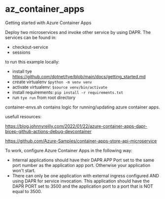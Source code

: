 # az_container_apps
Getting started with Azure Container Apps


Deploy two microservices and invoke other service by using DAPR.
The services can be found in:
- checkout-service
- sessions

to run this example locally:
- install tye https://github.com/dotnet/tye/blob/main/docs/getting_started.md
- create virtualenv `$python -m venv venv`
- activate virtualenv: `$source venv/bin/activate`
- install requirements: `pip install -r requirements.txt`
- run `tye run` from root directory

container-envs.sh contains logic for running/updating azure container apps.


usefull resources:

https://blog.johnnyreilly.com/2022/01/22/azure-container-apps-dapr-bicep-github-actions-debug-devcontainer

https://github.com/Azure-Samples/container-apps-store-api-microservice


To work, configure Azure Container Apps in the following way:
- Internal applications should have their DAPR APP Port set to the same port number as the application app port. Otherwise your application won't start.
- There can only be one application with external ingress configured AND using DAPR for service invocation. This application should have the DAPR PORT set to 3500 and the application port to a port that is NOT equal to 3500.

